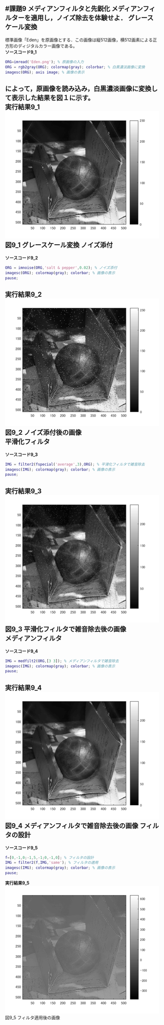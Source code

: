 #課題9 メディアンフィルタと先鋭化
**メディアンフィルターを適用し，ノイズ除去を体験せよ．**
グレースケール変換
---
標準画像「Eden」を原画像とする．この画像は縦512画像，横512画素による正方形のディジタルカラー画像である。  
**ソースコード9_1**
```matlab
ORG=imread('Eden.png'); % 原画像の入力  
ORG = rgb2gray(ORG); colormap(gray); colorbar; % 白黒濃淡画像に変換  
imagesc(ORG); axis image; % 画像の表示
```
によって，原画像を読み込み，白黒濃淡画像に変換して表示した結果を図１に示す。  
**実行結果9_1**  
![原画像](https://github.com/YasudaKousuke/lecture_image_processing/blob/master/image/kadai9_1.png?raw=true)  
図9_1 グレースケール変換
ノイズ添付
---
**ソースコード9_2**  
```matlab
ORG = imnoise(ORG,'salt & pepper',0.02); % ノイズ添付
imagesc(ORG); colormap(gray); colorbar; % 画像の表示
pause;
```
**実行結果9_2**  
![原画像](https://github.com/YasudaKousuke/lecture_image_processing/blob/master/image/kadai9_2.png?raw=true)  
図9_2 ノイズ添付後の画像  
平滑化フィルタ
---
**ソースコード9_3**  
```matlab
IMG = filter2(fspecial('average',3),ORG); % 平滑化フィルタで雑音除去
imagesc(IMG); colormap(gray); colorbar; % 画像の表示
pause;
```
**実行結果9_3**  
![原画像](https://github.com/YasudaKousuke/lecture_image_processing/blob/master/image/kadai9_3.png?raw=true)  
図9_3 平滑化フィルタで雑音除去後の画像  
メディアンフィルタ
---
**ソースコード9_4**
```matlab
IMG = medfilt2(ORG,[3 3]); % メディアンフィルタで雑音除去
imagesc(IMG); colormap(gray); colorbar; % 画像の表示
pause;
```
**実行結果9_4**  
![原画像](https://github.com/YasudaKousuke/lecture_image_processing/blob/master/image/kadai9_4.png?raw=true)  
図9_4 メディアンフィルタで雑音除去後の画像
フィルタの設計
---
**ソースコード9_5**  
```matlab
f=[0,-1,0;-1,5,-1;0,-1,0]; % フィルタの設計
IMG = filter2(f,IMG,'same'); % フィルタの適用
imagesc(IMG); colormap(gray); colorbar; % 画像の表示
pause;
```
**実行結果9_5**  
![原画像](https://github.com/YasudaKousuke/lecture_image_processing/blob/master/image/kadai9_5.png?raw=true)  
図9_5 フィルタ適用後の画像
